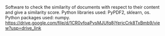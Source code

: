 Software to check the similarity of documents with respect to their content and give a similarity score.
Python libraries used: PyPDF2, sklearn, os.
Python packages used: numpy.
https://drive.google.com/file/d/1CR0vfoaPvsMJUfq8jYerjcCrk8TxBmb9/view?usp=drive_link
